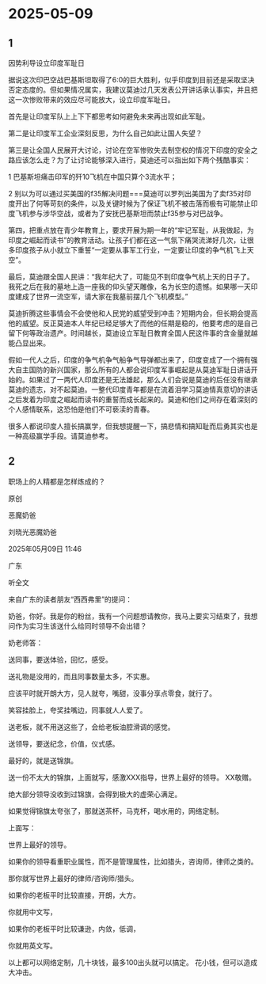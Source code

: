 # 2025-05-09

## 1

因势利导设立印度军耻日

据说这次印巴空战巴基斯坦取得了6:0的巨大胜利，似乎印度到目前还是采取坚决否定态度的。但如果情况属实，我建议莫迪过几天发表公开讲话承认事实，并且把这一次惨败带来的效应尽可能放大，设立印度军耻日。

首先是让印度军队上上下下都思考如何避免未来再出现如此军耻。

第二是让印度军工企业深刻反思，为什么自己如此让国人失望？

第三是让全国人民展开大讨论，讨论在空军惨败失去制空权的情况下印度的安全之路应该怎么走？为了让讨论能够深入进行，莫迪还可以指出如下两个残酷事实：

1 巴基斯坦痛击印军的歼10飞机在中国只算个3流水平；

2 别以为可以通过买美国的f35解决问题===莫迪可以罗列出美国为了卖f35对印度开出了何等苛刻的条件，以及关键时候为了保证飞机不被击落而极有可能禁止印度飞机参与涉华空战，或者为了安抚巴基斯坦而禁止f35参与对巴战争。

第四，把重点放在青少年教育上，要求开展为期一年的“牢记军耻，从我做起，为印度之崛起而读书”的教育活动。让孩子们都在这一气氛下痛哭流涕好几次，让很多印度孩子从小就立下重誓“一定要从事军工行业，一定要让印度的争气机飞上天空”。

最后，莫迪跟全国人民讲：“我年纪大了，可能见不到印度争气机上天的日子了。我死之后在我的墓地上造一座我的仰头望天雕像，名为长空的遗憾。如果哪一天印度建成了世界一流空军，请大家在我墓前摆几个飞机模型。”

莫迪折腾这些事情会不会使他和人民党的威望受到冲击？短期内会，但长期会提高他的威望。反正莫迪本人年纪已经足够大了而他的任期是稳的，他要考虑的是自己留下何等政治遗产。时间越长，莫迪设立军耻日教育全国人民这件事的含金量就越能凸显出来。

假如一代人之后，印度的争气机争气船争气导弹都出来了，印度变成了一个拥有强大自主国防的新兴国家，那么所有的人都会说印度军事崛起是从莫迪军耻日讲话开始的。如果过了一两代人印度还是无法雄起，那么人们会说是莫迪的后任没有继承莫迪的遗志，对不起莫迪。一整代印度青年都是在流着泪学习莫迪情真意切的讲话之后发着为印度之崛起而读书的重誓而成长起来的。莫迪和他们之间存在着深刻的个人感情联系，这恐怕是他们不可亵渎的青春。

很多人都说印度人擅长搞赢学，但我想提醒一下，搞悲情和搞知耻而后勇其实也是一种高级赢学手段。请莫迪参考。



## 2

职场上的人精都是怎样炼成的？


原创


恶魔奶爸


刘晓光恶魔奶爸              


2025年05月09日 11:46

广东


听全文


来自广东的读者朋友“西西弗里”的提问：

奶爸，你好。我是你的粉丝，我有一个问题想请教你，我马上要实习结束了，我想问作为实习生该送什么给同时领导不会出错？

奶老师答：

送同事，要送体验，回忆，感受。

送礼物是没用的，而且同事数量太多，不实惠。

应该平时就开朗大方，见人就夸，嘴甜，没事分享点零食，就行了。

笑容挂脸上，夸奖挂嘴边，同事就人人爱了。

送老板，就不用送这些了，会给老板油腔滑调的感觉。

送领导，要送纪念，价值，仪式感。

最好的，就是送锦旗。

送一份不太大的锦旗，上面就写，感激XXX指导，世界上最好的领导。 XX敬赠。

绝大部分领导没收到过锦旗，会得到极大的虚荣心满足。

如果觉得锦旗太夸张了，那就送茶杯，马克杯，喝水用的，网络定制。

上面写：

世界上最好的领导。

如果你的领导看重职业属性，而不是管理属性，比如猎头，咨询师，律师之类的。

那你就写世界上最好的律师/咨询师/猎头。

如果你的老板平时比较直接，开朗，大方。

你就用中文写，

如果你的老板平时比较谦逊，内敛，低调，

你就用英文写。

以上都可以网络定制，几十块钱，最多100出头就可以搞定。 花小钱，但可以造成大冲击。



